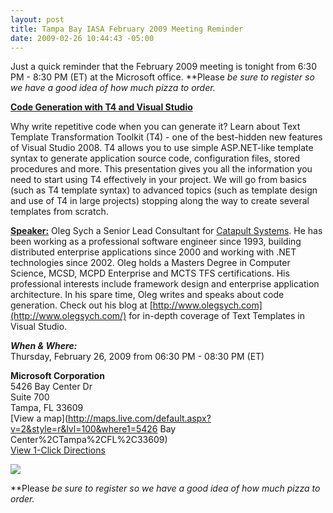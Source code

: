 ```yaml
---
layout: post
title: Tampa Bay IASA February 2009 Meeting Reminder
date: 2009-02-26 10:44:43 -05:00
---
```


Just a quick reminder that the February 2009 meeting is tonight from 6:30 PM - 8:30 PM (ET) at the Microsoft office. **Please *be sure to register *so we have a good idea of how much pizza to order.**

**<u>Code Generation with T4 and Visual Studio</u>**

Why write repetitive code when you can generate it? Learn about Text Template Transformation Toolkit (T4) - one of the best-hidden new features of Visual Studio 2008. T4 allows you to use simple ASP.NET-like template syntax to generate application source code, configuration files, stored procedures and more. This presentation gives you all the information you need to start using T4 effectively in your project. We will go from basics (such as T4 template syntax) to advanced topics (such as template design and use of T4 in large projects) stopping along the way to create several templates from scratch.

**<u>Speaker:</u>** Oleg Sych a Senior Lead Consultant for [Catapult Systems](http://www.catapultsystems.com/). He has been working as a professional software engineer since 1993, building distributed enterprise applications since 2000 and working with .NET technologies since 2002. Oleg holds a Masters Degree in Computer Science, MCSD, MCPD Enterprise and MCTS TFS certifications. His professional interests include framework design and enterprise application architecture. In his spare time, Oleg writes and speaks about code generation. Check out his blog at [http://www.olegsych.com](http://www.olegsych.com/) for in-depth coverage of Text Templates in Visual Studio.

***When & Where:***       
Thursday, February 26, 2009 from 06:30 PM - 08:30 PM (ET)

**Microsoft Corporation**       
5426 Bay Center Dr       
Suite 700       
Tampa, FL 33609       
[View a map](http://maps.live.com/default.aspx?v=2&style=r&lvl=100&where1=5426 Bay Center%2CTampa%2CFL%2C33609)       
[View 1-Click Directions](http://maps.live.com/OneClickDirections.aspx?rtp=%7epos.nnqny183nq2s_5426+Bay+Center+Dr%2c+Tampa%2c+FL+33609-3444___a_&rsd=27.9743215441704_-82.5470289587975_AS0iCSAOAAAAErGYACUBAAA%3d_the+north+(via+Eisenhower+Blvd+%2f+Veterans+Expy+%2f+SR-589+Toll+S)%7e27.9197090864182_-82.6097685098648_AS0iCSAOAAAAGLGYAEMAAAA%3d_the+south+(via+Howard+Frankland+Bridge+N+%2f+I-275)%7e27.9653710126877_-82.4390405416489_AS0iCSAOAAAAFrGYALwAAAA%3d_the+east+(via+I-4)%7e27.9732406139374_-82.5905799865723_AS0iCSAOAAAAErGYAH8AAAA%3d_the+west+(via+W+Courtney+Campbell+Causeway+%2f+SR-60)&mkt=en-us&FORM=LLMP)

[![](http://www.eventbrite.com/img/btn_ext/register_now.gif)](http://www.eventbrite.com/event/175213067/scottdorman)

**Please *be sure to register *so we have a good idea of how much pizza to order.**
